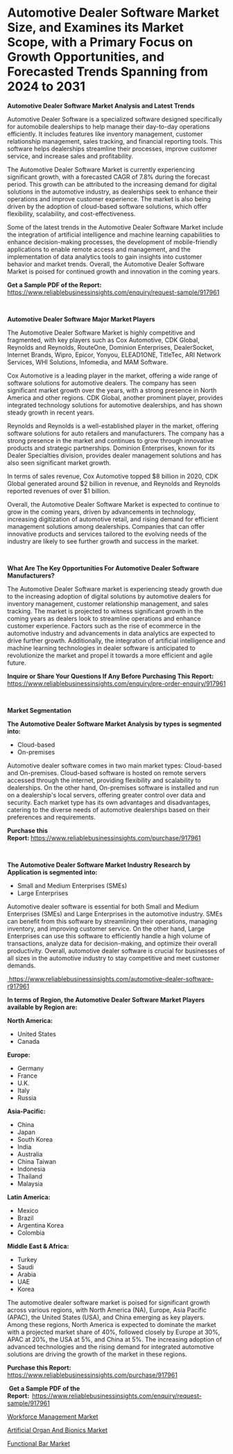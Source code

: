 <p><h1>Automotive Dealer Software Market Size, and Examines its Market Scope, with a Primary Focus on Growth Opportunities, and Forecasted Trends Spanning from 2024 to 2031</h1></p><p><strong>Automotive Dealer Software Market Analysis and Latest Trends</strong></p>
<p><p>Automotive Dealer Software is a specialized software designed specifically for automobile dealerships to help manage their day-to-day operations efficiently. It includes features like inventory management, customer relationship management, sales tracking, and financial reporting tools. This software helps dealerships streamline their processes, improve customer service, and increase sales and profitability.</p><p>The Automotive Dealer Software Market is currently experiencing significant growth, with a forecasted CAGR of 7.8% during the forecast period. This growth can be attributed to the increasing demand for digital solutions in the automotive industry, as dealerships seek to enhance their operations and improve customer experience. The market is also being driven by the adoption of cloud-based software solutions, which offer flexibility, scalability, and cost-effectiveness.</p><p>Some of the latest trends in the Automotive Dealer Software Market include the integration of artificial intelligence and machine learning capabilities to enhance decision-making processes, the development of mobile-friendly applications to enable remote access and management, and the implementation of data analytics tools to gain insights into customer behavior and market trends. Overall, the Automotive Dealer Software Market is poised for continued growth and innovation in the coming years.</p></p>
<p><strong>Get a Sample PDF of the Report:&nbsp;</strong> <a href="https://www.reliablebusinessinsights.com/enquiry/request-sample/917961">https://www.reliablebusinessinsights.com/enquiry/request-sample/917961</a></p>
<p>&nbsp;</p>
<p><strong>Automotive Dealer Software Major Market Players</strong></p>
<p><p>The Automotive Dealer Software Market is highly competitive and fragmented, with key players such as Cox Automotive, CDK Global, Reynolds and Reynolds, RouteOne, Dominion Enterprises, DealerSocket, Internet Brands, Wipro, Epicor, Yonyou, ELEAD1ONE, TitleTec, ARI Network Services, WHI Solutions, Infomedia, and MAM Software.</p><p>Cox Automotive is a leading player in the market, offering a wide range of software solutions for automotive dealers. The company has seen significant market growth over the years, with a strong presence in North America and other regions. CDK Global, another prominent player, provides integrated technology solutions for automotive dealerships, and has shown steady growth in recent years.</p><p>Reynolds and Reynolds is a well-established player in the market, offering software solutions for auto retailers and manufacturers. The company has a strong presence in the market and continues to grow through innovative products and strategic partnerships. Dominion Enterprises, known for its Dealer Specialties division, provides dealer management solutions and has also seen significant market growth.</p><p>In terms of sales revenue, Cox Automotive topped $8 billion in 2020, CDK Global generated around $2 billion in revenue, and Reynolds and Reynolds reported revenues of over $1 billion.</p><p>Overall, the Automotive Dealer Software Market is expected to continue to grow in the coming years, driven by advancements in technology, increasing digitization of automotive retail, and rising demand for efficient management solutions among dealerships. Companies that can offer innovative products and services tailored to the evolving needs of the industry are likely to see further growth and success in the market.</p></p>
<p>&nbsp;</p>
<p><strong>What Are The Key Opportunities For Automotive Dealer Software Manufacturers?</strong></p>
<p><p>The Automotive Dealer Software market is experiencing steady growth due to the increasing adoption of digital solutions by automotive dealers for inventory management, customer relationship management, and sales tracking. The market is projected to witness significant growth in the coming years as dealers look to streamline operations and enhance customer experience. Factors such as the rise of ecommerce in the automotive industry and advancements in data analytics are expected to drive further growth. Additionally, the integration of artificial intelligence and machine learning technologies in dealer software is anticipated to revolutionize the market and propel it towards a more efficient and agile future.</p></p>
<p><strong>Inquire or Share Your Questions If Any Before Purchasing This Report:</strong> <a href="https://www.reliablebusinessinsights.com/enquiry/pre-order-enquiry/917961">https://www.reliablebusinessinsights.com/enquiry/pre-order-enquiry/917961</a></p>
<p>&nbsp;</p>
<p><strong>Market Segmentation</strong></p>
<p><strong>The Automotive Dealer Software Market Analysis by types is segmented into:</strong></p>
<p><ul><li>Cloud-based</li><li>On-premises</li></ul></p>
<p><p>Automotive dealer software comes in two main market types: Cloud-based and On-premises. Cloud-based software is hosted on remote servers accessed through the internet, providing flexibility and scalability to dealerships. On the other hand, On-premises software is installed and run on a dealership's local servers, offering greater control over data and security. Each market type has its own advantages and disadvantages, catering to the diverse needs of automotive dealerships based on their preferences and requirements.</p></p>
<p><strong>Purchase this Report:&nbsp;</strong><a href="https://www.reliablebusinessinsights.com/purchase/917961">https://www.reliablebusinessinsights.com/purchase/917961</a></p>
<p>&nbsp;</p>
<p><strong>The Automotive Dealer Software Market Industry Research by Application is segmented into:</strong></p>
<p><ul><li>Small and Medium Enterprises (SMEs)</li><li>Large Enterprises</li></ul></p>
<p><p>Automotive dealer software is essential for both Small and Medium Enterprises (SMEs) and Large Enterprises in the automotive industry. SMEs can benefit from this software by streamlining their operations, managing inventory, and improving customer service. On the other hand, Large Enterprises can use this software to efficiently handle a high volume of transactions, analyze data for decision-making, and optimize their overall productivity. Overall, automotive dealer software is crucial for businesses of all sizes in the automotive industry to stay competitive and meet customer demands.</p></p>
<p><a href="https://www.reliablebusinessinsights.com/automotive-dealer-software-r917961">&nbsp;https://www.reliablebusinessinsights.com/automotive-dealer-software-r917961</a></p>
<p><strong>In terms of Region, the Automotive Dealer Software Market Players available by Region are:</strong></p>
<p>
    <p> <strong> North America: </strong>
        <ul>
            <li>United States</li>
            <li>Canada</li>
        </ul>
        </p> 
    <p> <strong> Europe: </strong>
        <ul>
            <li>Germany</li>
            <li>France</li>
            <li>U.K.</li>
            <li>Italy</li>
            <li>Russia</li>
        </ul>
        </p> 
    <p> <strong> Asia-Pacific: </strong>
        <ul>
            <li>China</li>
            <li>Japan</li>
            <li>South Korea</li>
            <li>India</li>
            <li>Australia</li>
            <li>China Taiwan</li>
            <li>Indonesia</li>
            <li>Thailand</li>
            <li>Malaysia</li>
        </ul>
        </p> 
    <p> <strong> Latin America: </strong>
        <ul>
            <li>Mexico</li>
            <li>Brazil</li>
            <li>Argentina Korea</li>
            <li>Colombia</li>
        </ul>
        </p> 
    <p> <strong> Middle East & Africa: </strong>
        <ul>
            <li>Turkey</li>
            <li>Saudi</li>
            <li>Arabia</li>
            <li>UAE</li>
            <li>Korea</li>
        </ul>
    </p>
    </p>
<p><p>The automotive dealer software market is poised for significant growth across various regions, with North America (NA), Europe, Asia Pacific (APAC), the United States (USA), and China emerging as key players. Among these regions, North America is expected to dominate the market with a projected market share of 40%, followed closely by Europe at 30%, APAC at 20%, the USA at 5%, and China at 5%. The increasing adoption of advanced technologies and the rising demand for integrated automotive solutions are driving the growth of the market in these regions.</p></p>
<p><strong>Purchase this Report: </strong><a href="https://www.reliablebusinessinsights.com/purchase/917961">https://www.reliablebusinessinsights.com/purchase/917961</a></p>
<p>&nbsp;<strong>Get a Sample PDF of the Report:&nbsp;&nbsp;</strong><a href="https://www.reliablebusinessinsights.com/enquiry/request-sample/917961">https://www.reliablebusinessinsights.com/enquiry/request-sample/917961</a></p>
<p><strong></strong></p>
<p><p><a href="https://github.com/tyleolden34345/Market-Research-Report-List-1/blob/main/workforce-management-market.md">Workforce Management Market</a></p><p><a href="https://www.linkedin.com/pulse/global-artificial-organ-bionics-market-trends-insights-growth-8hdye">Artificial Organ And Bionics Market</a></p><p><a href="https://www.linkedin.com/pulse/functional-bar-industry-analysis-report-its-market-size-growing-pxvoe">Functional Bar Market</a></p></p>